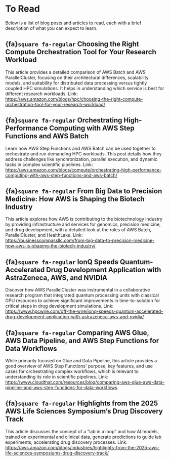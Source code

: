 # To Read

Below is a list of blog posts and articles to read, each with a brief description of what you can expect to learn.

## {fa}`square fa-regular` Choosing the Right Compute Orchestration Tool for Your Research Workload
  This article provides a detailed comparison of AWS Batch and AWS ParallelCluster, focusing on their architectural differences, scalability models, and suitability for distributed data processing versus tightly coupled HPC simulations. It helps in understanding which service is best for different research workloads.
  Link: https://aws.amazon.com/blogs/hpc/choosing-the-right-compute-orchestration-tool-for-your-research-workload/

## {fa}`square fa-regular` Orchestrating High-Performance Computing with AWS Step Functions and AWS Batch
  Learn how AWS Step Functions and AWS Batch can be used together to orchestrate and run demanding HPC workloads. This post details how they address challenges like synchronization, parallel execution, and dynamic tasks in complex scientific pipelines.
  Link: https://aws.amazon.com/blogs/compute/orchestrating-high-performance-computing-with-aws-step-functions-and-aws-batch/

## {fa}`square fa-regular` From Big Data to Precision Medicine: How AWS is Shaping the Biotech Industry
  This article explores how AWS is contributing to the biotechnology industry by providing infrastructure and services for genomics, precision medicine, and drug development, with a detailed look at the roles of AWS Batch, ParallelCluster, and HealthLake.
  Link: https://businesscompassllc.com/from-big-data-to-precision-medicine-how-aws-is-shaping-the-biotech-industry/

## {fa}`square fa-regular` IonQ Speeds Quantum-Accelerated Drug Development Application with AstraZeneca, AWS, and NVIDIA
  Discover how AWS ParallelCluster was instrumental in a collaborative research program that integrated quantum processing units with classical GPU resources to achieve significant improvements in time-to-solution for critical steps in drug development simulations.
  Link: https://www.hpcwire.com/off-the-wire/ionq-speeds-quantum-accelerated-drug-development-application-with-astrazeneca-aws-and-nvidia/

## {fa}`square fa-regular` Comparing AWS Glue, AWS Data Pipeline, and AWS Step Functions for Data Workflows
  While primarily focused on Glue and Data Pipeline, this article provides a good overview of AWS Step Functions' purpose, key features, and use cases for orchestrating complex workflows, which is relevant to understanding its role in scientific pipelines.
  Link: https://www.cloudthat.com/resources/blog/comparing-aws-glue-aws-data-pipeline-and-aws-step-functions-for-data-workflows

## {fa}`square fa-regular` Highlights from the 2025 AWS Life Sciences Symposium’s Drug Discovery Track
  This article discusses the concept of a "lab in a loop" and how AI models, trained on experimental and clinical data, generate predictions to guide lab experiments, accelerating drug discovery processes.
  Link: https://aws.amazon.com/blogs/industries/highlights-from-the-2025-aws-life-sciences-symposiums-drug-discovery-track/